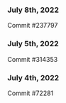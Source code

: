 ### July 8th, 2022

Commit #237797

### July 5th, 2022

Commit #314353


### July 4th, 2022

Commit #72281
